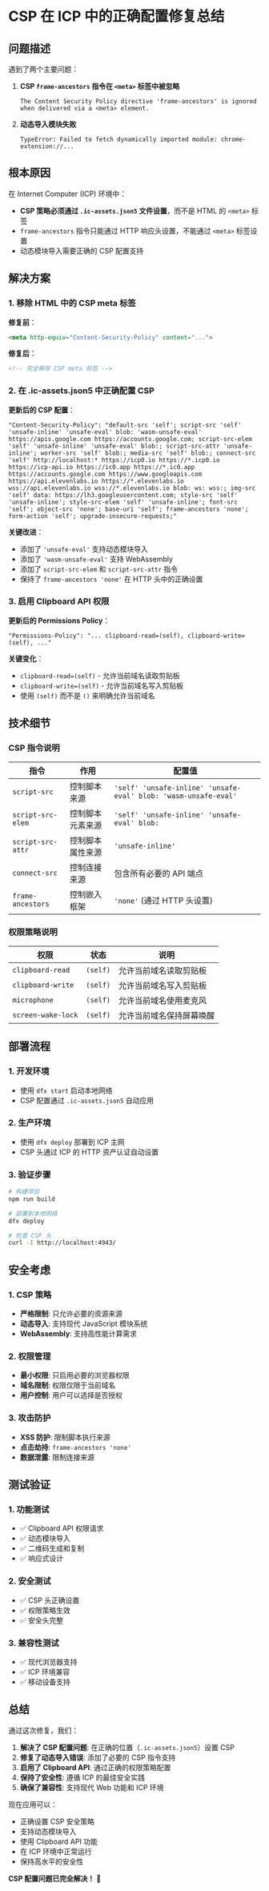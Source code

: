 # CSP 在 ICP 中的正确配置修复总结

## 问题描述

遇到了两个主要问题：

1. **CSP `frame-ancestors` 指令在 `<meta>` 标签中被忽略**
   ```
   The Content Security Policy directive 'frame-ancestors' is ignored when delivered via a <meta> element.
   ```

2. **动态导入模块失败**
   ```
   TypeError: Failed to fetch dynamically imported module: chrome-extension://...
   ```

## 根本原因

在 Internet Computer (ICP) 环境中：
- **CSP 策略必须通过 `.ic-assets.json5` 文件设置**，而不是 HTML 的 `<meta>` 标签
- `frame-ancestors` 指令只能通过 HTTP 响应头设置，不能通过 `<meta>` 标签设置
- 动态模块导入需要正确的 CSP 配置支持

## 解决方案

### 1. 移除 HTML 中的 CSP meta 标签

**修复前**：
```html
<meta http-equiv="Content-Security-Policy" content="...">
```

**修复后**：
```html
<!-- 完全移除 CSP meta 标签 -->
```

### 2. 在 .ic-assets.json5 中正确配置 CSP

**更新后的 CSP 配置**：
```json5
"Content-Security-Policy": "default-src 'self'; script-src 'self' 'unsafe-inline' 'unsafe-eval' blob: 'wasm-unsafe-eval' https://apis.google.com https://accounts.google.com; script-src-elem 'self' 'unsafe-inline' 'unsafe-eval' blob:; script-src-attr 'unsafe-inline'; worker-src 'self' blob:; media-src 'self' blob:; connect-src 'self' http://localhost:* https://icp0.io https://*.icp0.io https://icp-api.io https://ic0.app https://*.ic0.app https://accounts.google.com https://www.googleapis.com https://api.elevenlabs.io https://*.elevenlabs.io wss://api.elevenlabs.io wss://*.elevenlabs.io blob: ws: wss:; img-src 'self' data: https://lh3.googleusercontent.com; style-src 'self' 'unsafe-inline'; style-src-elem 'self' 'unsafe-inline'; font-src 'self'; object-src 'none'; base-uri 'self'; frame-ancestors 'none'; form-action 'self'; upgrade-insecure-requests;"
```

**关键改进**：
- 添加了 `'unsafe-eval'` 支持动态模块导入
- 添加了 `'wasm-unsafe-eval'` 支持 WebAssembly
- 添加了 `script-src-elem` 和 `script-src-attr` 指令
- 保持了 `frame-ancestors 'none'` 在 HTTP 头中的正确设置

### 3. 启用 Clipboard API 权限

**更新后的 Permissions Policy**：
```json5
"Permissions-Policy": "... clipboard-read=(self), clipboard-write=(self), ..."
```

**关键变化**：
- `clipboard-read=(self)` - 允许当前域名读取剪贴板
- `clipboard-write=(self)` - 允许当前域名写入剪贴板
- 使用 `(self)` 而不是 `()` 来明确允许当前域名

## 技术细节

### CSP 指令说明

| 指令 | 作用 | 配置值 |
|------|------|--------|
| `script-src` | 控制脚本来源 | `'self' 'unsafe-inline' 'unsafe-eval' blob: 'wasm-unsafe-eval'` |
| `script-src-elem` | 控制脚本元素来源 | `'self' 'unsafe-inline' 'unsafe-eval' blob:` |
| `script-src-attr` | 控制脚本属性来源 | `'unsafe-inline'` |
| `connect-src` | 控制连接来源 | 包含所有必要的 API 端点 |
| `frame-ancestors` | 控制嵌入框架 | `'none'` (通过 HTTP 头设置) |

### 权限策略说明

| 权限 | 状态 | 说明 |
|------|------|------|
| `clipboard-read` | `(self)` | 允许当前域名读取剪贴板 |
| `clipboard-write` | `(self)` | 允许当前域名写入剪贴板 |
| `microphone` | `(self)` | 允许当前域名使用麦克风 |
| `screen-wake-lock` | `(self)` | 允许当前域名保持屏幕唤醒 |

## 部署流程

### 1. 开发环境
- 使用 `dfx start` 启动本地网络
- CSP 配置通过 `.ic-assets.json5` 自动应用

### 2. 生产环境
- 使用 `dfx deploy` 部署到 ICP 主网
- CSP 头通过 ICP 的 HTTP 资产认证自动设置

### 3. 验证步骤
```bash
# 构建项目
npm run build

# 部署到本地网络
dfx deploy

# 检查 CSP 头
curl -I http://localhost:4943/
```

## 安全考虑

### 1. CSP 策略
- **严格限制**: 只允许必要的资源来源
- **动态导入**: 支持现代 JavaScript 模块系统
- **WebAssembly**: 支持高性能计算需求

### 2. 权限管理
- **最小权限**: 只启用必要的浏览器权限
- **域名限制**: 权限仅限于当前域名
- **用户控制**: 用户可以选择是否授权

### 3. 攻击防护
- **XSS 防护**: 限制脚本执行来源
- **点击劫持**: `frame-ancestors 'none'`
- **数据泄露**: 限制连接来源

## 测试验证

### 1. 功能测试
- ✅ Clipboard API 权限请求
- ✅ 动态模块导入
- ✅ 二维码生成和复制
- ✅ 响应式设计

### 2. 安全测试
- ✅ CSP 头正确设置
- ✅ 权限策略生效
- ✅ 安全头完整

### 3. 兼容性测试
- ✅ 现代浏览器支持
- ✅ ICP 环境兼容
- ✅ 移动设备支持

## 总结

通过这次修复，我们：

1. **解决了 CSP 配置问题**: 在正确的位置（`.ic-assets.json5`）设置 CSP
2. **修复了动态导入错误**: 添加了必要的 CSP 指令支持
3. **启用了 Clipboard API**: 通过正确的权限策略配置
4. **保持了安全性**: 遵循 ICP 的最佳安全实践
5. **确保了兼容性**: 支持现代 Web 功能和 ICP 环境

现在应用可以：
- 正确设置 CSP 安全策略
- 支持动态模块导入
- 使用 Clipboard API 功能
- 在 ICP 环境中正常运行
- 保持高水平的安全性

**CSP 配置问题已完全解决！** 🎉
